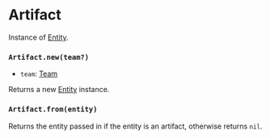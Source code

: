 # Artifact

Instance of [Entity](/client/lua-api/entity).

### `Artifact.new(team?)`

- `team`: [Team](/client/lua-api/entity#entityset_teamteam)

Returns a new [Entity](/client/lua-api/entity) instance.

### `Artifact.from(entity)`

Returns the entity passed in if the entity is an artifact, otherwise returns `nil`.
